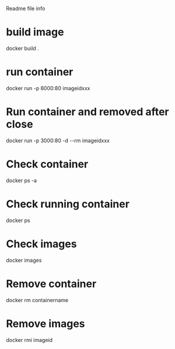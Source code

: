 Readme file info

# build image

docker build .

# run container

docker run -p 8000:80 imageidxxx

# Run container and removed after close

docker run -p 3000:80 -d --rm imageidxxx

# Check container

docker ps -a

# Check running container

docker ps

# Check images

docker images

# Remove container

docker rm containername

# Remove images

docker rmi imageid
